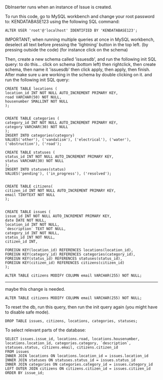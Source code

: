 DbInserter runs when an instance of Issue is created.

To run this code, go to MySQL workbench and change your root password to: KENDATABASE123
using the following SQL command:

    ALTER USER 'root'@'localhost' IDENTIFIED BY 'KENDATABASE123';


IMPORTANT; when running multiple queries at once in MySQL workbench,
deselect all text before pressing the 'lightning' button in the top left. (by pressing outside the code)
(for instance click on the schema)

Then, create a new schema called 'issuesdb', and run the following init SQL query:
to do this... click on schema (bottom left) then rightclick, then create schema, then name it 'issuesdb'
then click apply, then apply, then finish.
After make sure u are working in the schema by double clicking on it.
and run the following init SQL query:

    CREATE TABLE locations (
    location_id INT NOT NULL AUTO_INCREMENT PRIMARY KEY,
    road VARCHAR(50) NOT NULL,
    housenumber SMALLINT NOT NULL
    );
    
    
    CREATE TABLE categories (
    category_id INT NOT NULL AUTO_INCREMENT PRIMARY KEY,
    category VARCHAR(30) NOT NULL
    );
    INSERT INTO categories(category)
    VALUES('other'), ('vandalism'), ('electrical'), ('water'), ('obstruction'), ('road');
    
    CREATE TABLE statuses (
    status_id INT NOT NULL AUTO_INCREMENT PRIMARY KEY,
    status VARCHAR(30) NOT NULL
    );
    INSERT INTO statuses(status)
    VALUES('pending'), ('in_progress'), ('resolved');
    
    
    CREATE TABLE citizens(
    citizen_id INT NOT NULL AUTO_INCREMENT PRIMARY KEY,
    email TINYTEXT NOT NULL
    );
    
    
    CREATE TABLE issues (
    issue_id INT NOT NULL AUTO_INCREMENT PRIMARY KEY,
    date DATE NOT NULL,
    location_id INT NOT NULL,
    `description` TEXT NOT NULL,
    category_id INT NOT NULL,
    status_id INT NOT NULL,
    citizen_id INT,
    
    FOREIGN KEY(location_id) REFERENCES locations(location_id),
    FOREIGN KEY(category_id) REFERENCES categories(category_id),
    FOREIGN KEY(status_id) REFERENCES statuses(status_id),
    FOREIGN KEY(citizen_id) REFERENCES citizens(citizen_id)
    );

    ALTER TABLE citizens MODIFY COLUMN email VARCHAR(255) NOT NULL;

------------------------------------------------------------------------------------
maybe this change is needed.

    ALTER TABLE citizens MODIFY COLUMN email VARCHAR(255) NOT NULL;

To reset the db, run this query, then run the init query again (you might have to disable safe mode).

    DROP TABLE issues, citizens, locations, categories, statuses;

To select relevant parts of the database:

    SELECT issues.issue_id, locations.road, locations.housenumber, locations.location_id, categories.category, `description`, statuses.status, citizens.email, citizens.citizen_id
    FROM issues
    INNER JOIN locations ON locations.location_id = issues.location_id
    INNER JOIN statuses ON statuses.status_id = issues.status_id
    INNER JOIN categories ON categories.category_id = issues.category_id
    LEFT OUTER JOIN citizens ON citizens.citizen_id = issues.citizen_id
    ORDER BY issue_id;